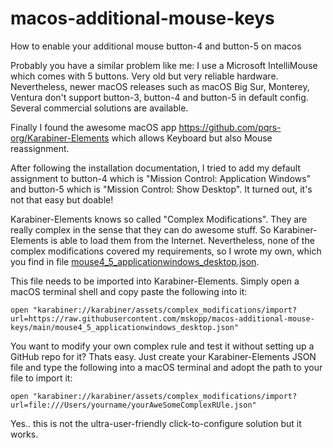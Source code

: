 # macos-additional-mouse-keys
How to enable your additional mouse button-4 and button-5 on macos

Probably you have a similar problem like me: I use a Microsoft IntelliMouse which comes with 5 buttons. Very old but very reliable hardware. Nevertheless, newer macOS releases such as macOS Big Sur, Monterey, Ventura don't support button-3, button-4 and button-5 in default config. Several commercial solutions are available.

Finally I found the awesome macOS app https://github.com/pqrs-org/Karabiner-Elements which allows Keyboard but also Mouse reassignment.

After following the installation documentation, I tried to add my default assignment to button-4 which is "Mission Control: Application Windows" and button-5 which is "Mission Control: Show Desktop". It turned out, it's not that easy but doable!

Karabiner-Elements knows so called "Complex Modifications". They are really complex in the sense that they can do awesome stuff. So Karabiner-Elements is able to load them from the Internet.
Nevertheless, none of the complex modifications covered my requirements, so I wrote my own, which you find in file [mouse4_5_applicationwindows_desktop.json](mouse4_5_applicationwindows_desktop.json).

This file needs to be imported into Karabiner-Elements. Simply open a macOS terminal shell and copy paste the following into it:

    open "karabiner://karabiner/assets/complex_modifications/import?url=https://raw.githubusercontent.com/mskopp/macos-additional-mouse-keys/main/mouse4_5_applicationwindows_desktop.json"

You want to modify your own complex rule and test it without setting up a GitHub repo for it? Thats easy. Just create your Karabiner-Elements JSON file and type the following into a macOS terminal and adopt the path to your file to import it:

    open "karabiner://karabiner/assets/complex_modifications/import?url=file:///Users/yourname/yourAweSomeComplexRUle.json"

Yes.. this is not the ultra-user-friendly click-to-configure solution but it works.
